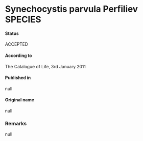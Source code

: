 # Synechocystis parvula Perfiliev SPECIES

#### Status
ACCEPTED

#### According to
The Catalogue of Life, 3rd January 2011

#### Published in
null

#### Original name
null

### Remarks
null